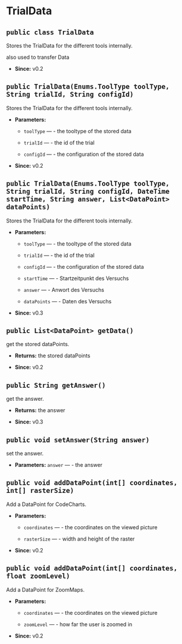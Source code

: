 # TrialData


## `public class TrialData`

Stores the TrialData for the different tools internally.



also used to transfer Data

 * **Since:** v0.2

## `public TrialData(Enums.ToolType toolType, String trialId, String configId)`

Stores the TrialData for the different tools internally.

 * **Parameters:**
   * `toolType` — - the tooltype of the stored data
   * `trialId` — - the id of the trial
   * `configId` — - the configuration of the stored data

     <p>
 * **Since:** v0.2

## `public TrialData(Enums.ToolType toolType, String trialId, String configId, DateTime startTime, String answer, List<DataPoint> dataPoints)`

Stores the TrialData for the different tools internally.

 * **Parameters:**
   * `toolType` — - the tooltype of the stored data
   * `trialId` — - the id of the trial
   * `configId` — - the configuration of the stored data
   * `startTime` — - Startzeitpunkt des Versuchs
   * `answer` — - Anwort des Versuchs
   * `dataPoints` — - Daten des Versuchs

     <p>
 * **Since:** v0.3

## `public List<DataPoint> getData()`

get the stored dataPoints.

 * **Returns:** the stored dataPoints

     <p>
 * **Since:** v0.2

## `public String getAnswer()`

get the answer.

 * **Returns:** the answer

     <p>
 * **Since:** v0.3

## `public void setAnswer(String answer)`

set the answer.

 * **Parameters:** `answer` — - the answer

## `public void addDataPoint(int[] coordinates, int[] rasterSize)`

Add a DataPoint for CodeCharts.

 * **Parameters:**
   * `coordinates` — - the coordinates on the viewed picture
   * `rasterSize` — - width and height of the raster

     <p>
 * **Since:** v0.2

## `public void addDataPoint(int[] coordinates, float zoomLevel)`

Add a DataPoint for ZoomMaps.

 * **Parameters:**
   * `coordinates` — - the coordinates on the viewed picture
   * `zoomLevel` — - how far the user is zoomed in

     <p>
 * **Since:** v0.2
